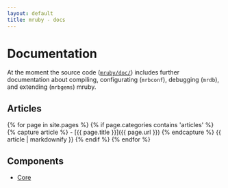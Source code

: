 ```yaml
---
layout: default
title: mruby - docs
---
```


# Documentation

At the moment the source code ([`mruby/doc/`](https://github.com/mruby/mruby/tree/master/doc)) includes further documentation about compiling, configurating (`mrbconf`), debugging (`mrdb`), and extending (`mrbgems`) mruby.

## Articles

<div>
{% for page in site.pages %}
  {% if page.categories contains 'articles' %}
    {% capture article %} - [{{ page.title }}]({{ page.url }}) {% endcapture %}
    {{ article  | markdownify }}
  {% endif %}
{% endfor %}
</div>

## Components

- [Core](Core.html)
